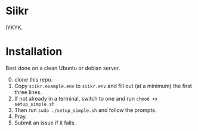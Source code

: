 # Siikr

IYKYK.

# Installation

Best done on a clean Ubuntu or debian server.

0. clone this repo.
1. Copy `siikr.example.env` to `siikr.env` and fill out (at a minimum) the first three lines.
2. If not already in a terminal, switch to one and run `chmod +x setup_simple.sh`
3. Then run `sudo ./setup_simple.sh` and follow the prompts.
4. Pray.
5. Submit an issue if it fails.

